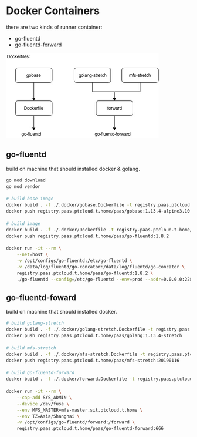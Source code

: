 # Docker Containers

there are two kinds of runner container:

- go-fluentd
- go-fluentd-forward

![relations](./dockerfile-relations.jpg)


## go-fluentd

build on machine that should installed docker & golang.

```sh
go mod download
go mod vendor

# build base image
docker build . -f ./.docker/gobase.Dockerfile -t registry.paas.ptcloud.t.home/paas/gobase:1.13.4-alpine3.10
docker push registry.paas.ptcloud.t.home/paas/gobase:1.13.4-alpine3.10

# build image
docker build . -f ./.docker/Dockerfile -t registry.paas.ptcloud.t.home/paas/go-fluentd:1.8.2
docker push registry.paas.ptcloud.t.home/paas/go-fluentd:1.8.2

docker run -it --rm \
    --net=host \
    -v /opt/configs/go-fluentd:/etc/go-fluentd \
    -v /data/log/fluentd/go-concator:/data/log/fluentd/go-concator \
    registry.paas.ptcloud.t.home/paas/go-fluentd:1.8.2 \
    ./go-fluentd --config=/etc/go-fluentd --env=prod --addr=0.0.0.0:22800 --log-level=error
```

## go-fluentd-foward

build on machine that should installed docker.

```sh
# build golang-stretch
docker build . -f ./.docker/golang-stretch.Dockerfile -t registry.paas.ptcloud.t.home/paas/golang:1.13.4-stretch
docker push registry.paas.ptcloud.t.home/paas/golang:1.13.4-stretch

# build mfs-stretch
docker build . -f ./.docker/mfs-stretch.Dockerfile -t registry.paas.ptcloud.t.home/paas/mfs-stretch:20190116
docker push registry.paas.ptcloud.t.home/paas/mfs-stretch:20190116

# build go-fluentd-forward
docker build . -f ./.docker/forward.Dockerfile -t registry.paas.ptcloud.t.home/paas/go-fluentd-forward:666

docker run -it --rm \
    --cap-add SYS_ADMIN \
    --device /dev/fuse \
    --env MFS_MASTER=mfs-master.sit.ptcloud.t.home \
    --env TZ=Asia/Shanghai \
    -v /opt/configs/go-fluentd/forward:/forward \
    registry.paas.ptcloud.t.home/paas/go-fluentd-forward:666
```
